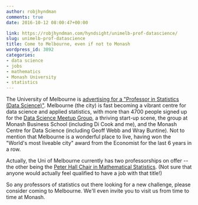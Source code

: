 ```yaml
---
author: robjhyndman
comments: true
date: 2016-10-12 08:00:47+00:00

link: https://robjhyndman.com/hyndsight/unimelb-prof-datascience/
slug: unimelb-prof-datascience
title: Come to Melbourne, even if not to Monash
wordpress_id: 3892
categories:
- data science
- jobs
- mathematics
- Monash University
- statistics
---
```


The University of Melbourne is [advertising for a "Professor in Statistics (Data Science)"](http://jobs.unimelb.edu.au/caw/en/job/888074/professor-in-statistics-data-science). Melbourne (the city) is fast becoming a vibrant centre for data science and applied statistics, with more than 4700 people signed up for the [Data Science Meetup Group](https://www.meetup.com/Data-Science-Melbourne/), a thriving start-up scene, the group at Monash Business School (including Di Cook and me), and the Monash Centre for Data Science (including Geoff Webb and Wray Buntine). Not to mention that Melbourne is a wonderful place to live, having won the "World's most liveable city" award from the Economist for the last 6 years in a row.

Actually, the Uni of Melbourne currently has two professorships on offer -- the other being the [Peter Hall Chair in Mathematical Statistics](http://jobs.unimelb.edu.au/caw/en/job/888076/peter-hall-chair-in-mathematical-statistics). (Not sure that anyone would actually feel qualified to have a job with that title!)

So any professors of statistics out there looking for a new challenge, please consider coming to Melbourne. We'll even invite you to visit us from time to time at Monash.


